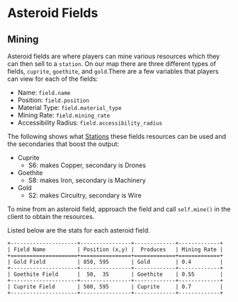 # Asteroid Fields

## Mining

Asteroid fields are where players can mine various resources which they can then sell to a ```station```. On our map there are three different types of fields, ```cuprite```, ```goethite```, and ```gold```.There are a few variables that players can view for each of the fields:
* Name: ```field.name```
* Position: ```field.position```
* Material Type: ```field.material_type```
* Mining Rate: ```field.mining_rate```
* Accessibility Radius: ```field.accessibility_radius```

The following shows what [Stations](stations.html) these fields resources can be used and the secondaries that boost the output:
* Cuprite
    * S6: makes Copper, secondary is Drones
* Goethite
    * S8: makes Iron, secondary is Machinery
* Gold
    * S2: makes Circuitry, secondary is Wire
 

To mine from an asteroid field, approach the field and call `self.mine()` in the client to obtain the resources.


Listed below are the stats for each asteroid field.
```
+---------------------+----------------+-------------+-------------+
| Field Name          | Position (x,y) |  Produces   | Mining Rate |
+=====================+================+=============+=============+
| Gold Field          | 850, 595       | Gold        | 0.4         |
+---------------------+----------------+-------------+-------------+
| Goethite Field      |  50,  35       | Goethite    | 0.55        |
+---------------------+----------------+-------------+-------------+
| Cuprite Field       | 500, 595       | Cuprite     | 0.7         |
+---------------------+----------------+-------------+-------------+